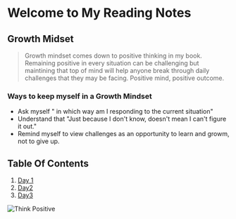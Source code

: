 # Welcome to My Reading Notes

## Growth Midset

> Growth mindset comes down to positive thinking in my book.  Remaining positive in every situation can be challenging but maintining that top of mind will help anyone break through daily challenges that they may be facing. Positive mind, positive outcome.


### Ways to keep myself in a Growth Mindset
  - Ask myself " in which way am I responding to the current situation"
  - Understand that "Just because I don't know, doesn't mean I can't figure it out."
  - Remind myself to view challenges as an opportunity to learn and growm, not to give up.
  
## Table Of Contents
1. [Day 1]()
2. [Day2](Day2.md)
2. [Day3](Day3.md)

![Think Positive](https://user-images.githubusercontent.com/93397389/140864519-5dee8d1a-55b3-43ca-952b-6148de0cf556.png)


